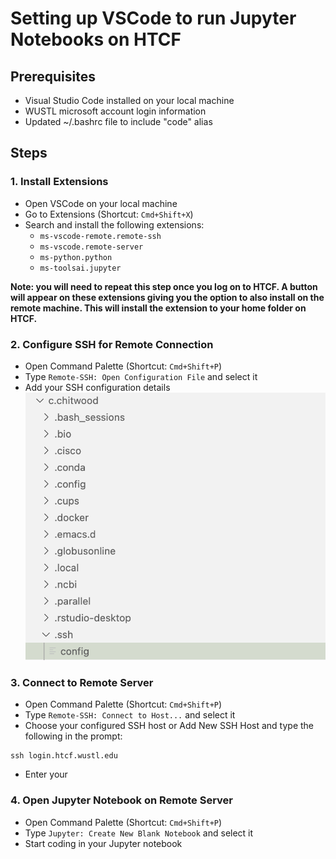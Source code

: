 # Setting up VSCode to run Jupyter Notebooks on HTCF

## Prerequisites
- Visual Studio Code installed on your local machine
- WUSTL microsoft account login information
- Updated ~/.bashrc file to include "code" alias

## Steps

### 1. Install Extensions
- Open VSCode on your local machine
- Go to Extensions (Shortcut: `Cmd+Shift+X`)
- Search and install the following extensions:
    - `ms-vscode-remote.remote-ssh`
    - `ms-vscode.remote-server`
    - `ms-python.python`
    - `ms-toolsai.jupyter`
      
**Note: you will need to repeat this step once you log on to HTCF. A button will appear on these extensions giving you the option to also install on the remote machine. This will install the extension to your home folder on HTCF.**

### 2. Configure SSH for Remote Connection
- Open Command Palette (Shortcut: `Cmd+Shift+P`)
- Type `Remote-SSH: Open Configuration File` and select it
- Add your SSH configuration details
![alt text](image.png)
### 3. Connect to Remote Server
- Open Command Palette (Shortcut: `Cmd+Shift+P`)
- Type `Remote-SSH: Connect to Host...` and select it
- Choose your configured SSH host or Add New SSH Host and type the following in the prompt:
```
ssh login.htcf.wustl.edu
``` 
- Enter your 

### 4. Open Jupyter Notebook on Remote Server
- Open Command Palette (Shortcut: `Cmd+Shift+P`)
- Type `Jupyter: Create New Blank Notebook` and select it
- Start coding in your Jupyter notebook
